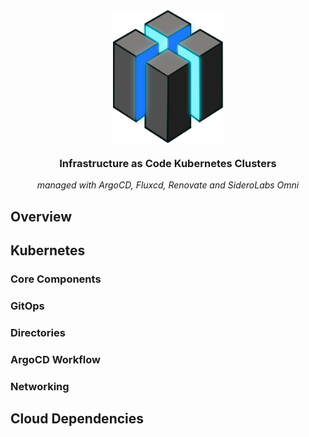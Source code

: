 <div align="center">

<img src="https://raw.githubusercontent.com/kubelize/kube-builder/refs/heads/dev/docs/src/assets/logo.png" align="center" width="177px" height="212px"/>

### Infrastructure as Code Kubernetes Clusters

_managed with ArgoCD, Fluxcd, Renovate and SideroLabs Omni_

</div>

## Overview

## Kubernetes

### Core Components

### GitOps

### Directories

### ArgoCD Workflow

### Networking

## Cloud Dependencies
